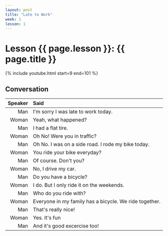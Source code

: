 ```yaml
---
layout: post
title: "Late to Work"
week: 1
lesson: 1
---
```


# Lesson {{ page.lesson }}: {{ page.title }}

{% include youtube.html start=9 end=101 %}

## Conversation
Speaker | Said
---: | :---
Man | I'm sorry I was late to work today.
Woman | Yeah, what happened?
Man | I had a flat tire.
Woman | Oh No! Were you in traffic?
Man | Oh No. I was on a side road. I rode my bike today.
Woman | You ride your bike everyday?
Man | Of course. Don't you?
Woman | No, I drive my car.
Man | Do you have a bicycle?
Woman | I do. But I only ride it on the weekends.
Man | Who do you ride with?
Woman | Everyone in my family has a bicycle. We ride together.
Man | That's really nice!
Woman | Yes. It's fun
Man | And it's good excercise too!


[1]: https://youtu.be/kxb8EpyhKro?t=9

